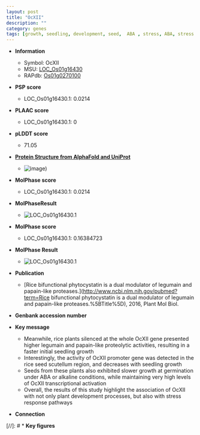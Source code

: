 ```yaml
---
layout: post
title: "OcXII"
description: ""
category: genes
tags: [growth, seedling, development, seed,  ABA , stress, ABA, stress response, plant development]
---
```


* **Information**  
    + Symbol: OcXII  
    + MSU: [LOC_Os01g16430](http://rice.plantbiology.msu.edu/cgi-bin/ORF_infopage.cgi?orf=LOC_Os01g16430)  
    + RAPdb: [Os01g0270100](http://rapdb.dna.affrc.go.jp/viewer/gbrowse_details/irgsp1?name=Os01g0270100)  

* **PSP score**  
    + LOC_Os01g16430.1: 0.0214 

* **PLAAC score**  
    + LOC_Os01g16430.1: 0 

* **pLDDT score**
    + 71.05

* **[Protein Structure from AlphaFold and UniProt](https://www.uniprot.org/uniprotkb/Q0JNR2/entry#structure)**
    + ![image](https://ricepsp.github.io/images/Q0/AF-Q0JNR2-F1.png))

* **MolPhase score**
    + LOC_Os01g16430.1: 0.0214

* **MolPhaseResult**
    + ![LOC_Os01g16430.1](https://ricepsp.github.io/pictures/LOC_Os01g/LOC_Os01g16430.1.png)

* **MolPhase score**
    + LOC_Os01g16430.1: 0.16384723

* **MolPhase Result**
    + ![LOC_Os01g16430.1](https://304243504.github.io/Pictures/LOC_Os01g/LOC_Os01g16430.1.png)

* **Publication**  
    + [Rice bifunctional phytocystatin is a dual modulator of legumain and papain-like proteases.](http://www.ncbi.nlm.nih.gov/pubmed?term=Rice bifunctional phytocystatin is a dual modulator of legumain and papain-like proteases.%5BTitle%5D), 2016, Plant Mol Biol.

* **Genbank accession number**  

* **Key message**  
    + Meanwhile, rice plants silenced at the whole OcXII gene presented higher legumain and papain-like proteolytic activities, resulting in a faster initial seedling growth
    + Interestingly, the activity of OcXII promoter gene was detected in the rice seed scutellum region, and decreases with seedling growth
    + Seeds from these plants also exhibited slower growth at germination under ABA or alkaline conditions, while maintaining very high levels of OcXII transcriptional activation
    + Overall, the results of this study highlight the association of OcXII with not only plant development processes, but also with stress response pathways

* **Connection**  

[//]: # * **Key figures**  


